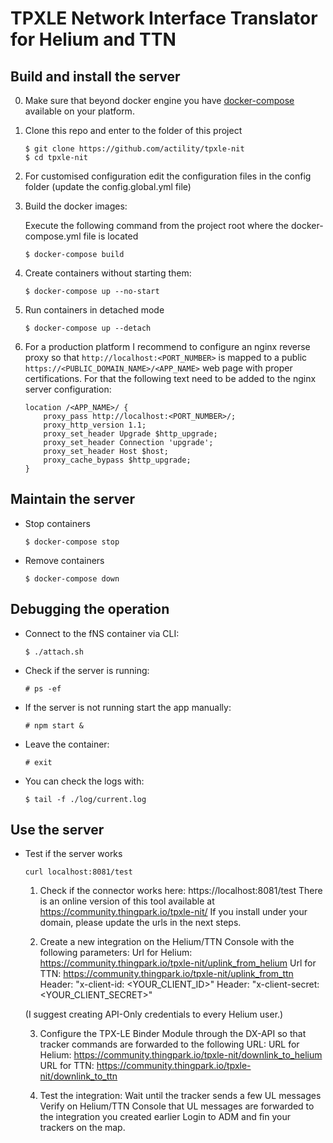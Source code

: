# TPXLE Network Interface Translator for Helium and TTN

## Build and install the server
0. Make sure that beyond docker engine you have [docker-compose](https://docs.docker.com/compose/install/) available on your platform.
1. Clone this repo and enter to the folder of this project

    ```
    $ git clone https://github.com/actility/tpxle-nit
    $ cd tpxle-nit
    ```

2. For customised configuration edit the configuration files in the config folder (update the config.global.yml file)
3. Build the docker images:

    Execute the following command from the project root where the docker-compose.yml file is located
    ```
    $ docker-compose build
    ```

3. Create containers without starting them:

    ```
    $ docker-compose up --no-start
    ```

4. Run containers in detached mode

    ```
    $ docker-compose up --detach
    ```

5. For a production platform I recommend to configure an nginx reverse proxy so that `http://localhost:<PORT_NUMBER>` is mapped to a public `https://<PUBLIC_DOMAIN_NAME>/<APP_NAME>` web page with proper certifications. For that the following text need to be added to the nginx server configuration:

    ```
    location /<APP_NAME>/ {
        proxy_pass http://localhost:<PORT_NUMBER>/;
        proxy_http_version 1.1;
        proxy_set_header Upgrade $http_upgrade;
        proxy_set_header Connection 'upgrade';
        proxy_set_header Host $host;
        proxy_cache_bypass $http_upgrade;
    }
    ```

## Maintain the server

- Stop containers  
    ```
    $ docker-compose stop
    ```

- Remove containers  
    ```
    $ docker-compose down
    ```

## Debugging the operation

- Connect to the fNS container via CLI:  
    ```
    $ ./attach.sh
    ```

- Check if the server is running:  
    ```
    # ps -ef
    ```

- If the server is not running start the app manually:  
    ```
    # npm start &
    ```

- Leave the container:  
    ```
    # exit
    ```

- You can check the logs with:  
    ```
    $ tail -f ./log/current.log
    ```
## Use the server

- Test if the server works
    ```
    curl localhost:8081/test
    ```

    1.	Check if the connector works here:
        https://localhost:8081/test
        There is an online version of this tool available at https://community.thingpark.io/tpxle-nit/
        If you install under your domain, please update the urls in the next steps.

    2.	Create a new integration on the Helium/TTN Console with the following parameters:
        Url for Helium: https://community.thingpark.io/tpxle-nit/uplink_from_helium
        Url for TTN: https://community.thingpark.io/tpxle-nit/uplink_from_ttn
        Header: "x-client-id: <YOUR_CLIENT_ID>"
        Header: "x-client-secret: <YOUR_CLIENT_SECRET>"

    (I suggest creating API-Only credentials to every Helium user.)

    3.	Configure the TPX-LE Binder Module through the DX-API so that tracker commands are forwarded to the following URL:
        URL for Helium: https://community.thingpark.io/tpxle-nit/downlink_to_helium
        URL for TTN: https://community.thingpark.io/tpxle-nit/downlink_to_ttn

    4.	Test the integration:
        Wait until the tracker sends a few UL messages
        Verify on Helium/TTN Console that UL messages are forwarded to the integration you created earlier
        Login to ADM and fin your trackers on the map. 
